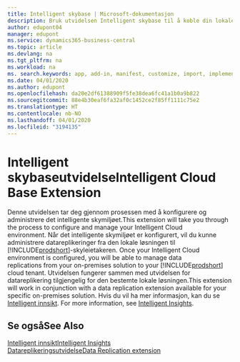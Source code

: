 ```yaml
---
title: Intelligent skybase | Microsoft-dokumentasjon
description: Bruk utvidelsen Intelligent skybase til å koble din lokale løsning til Business Central online.
author: edupont04
manager: edupont
ms.service: dynamics365-business-central
ms.topic: article
ms.devlang: na
ms.tgt_pltfrm: na
ms.workload: na
ms. search.keywords: app, add-in, manifest, customize, import, implement
ms.date: 04/01/2020
ms.author: edupont
ms.openlocfilehash: da20e2df61388909f5fe38dea6fc41a1b0a9b822
ms.sourcegitcommit: 88e4b30eaf6fa32af0c1452ce2f85ff1111c75e2
ms.translationtype: HT
ms.contentlocale: nb-NO
ms.lasthandoff: 04/01/2020
ms.locfileid: "3194135"
---
```

# <a name="intelligent-cloud-base-extension"></a><span data-ttu-id="250df-103">Intelligent skybaseutvidelse</span><span class="sxs-lookup"><span data-stu-id="250df-103">Intelligent Cloud Base Extension</span></span>

<span data-ttu-id="250df-104">Denne utvidelsen tar deg gjennom prosessen med å konfigurere og administrere det intelligente skymiljøet.</span><span class="sxs-lookup"><span data-stu-id="250df-104">This extension will take you through the process to configure and manage your Intelligent Cloud environment.</span></span><span data-ttu-id="250df-105"> Når det intelligente skymiljøet er konfigurert, vil du kunne administrere datareplikeringer fra den lokale løsningen til [!INCLUDE[prodshort](includes/prodshort.md)]-skyleietakeren.</span><span class="sxs-lookup"><span data-stu-id="250df-105"> Once your Intelligent Cloud environment is configured, you will be able to manage data replications from your on-premises solution to your [!INCLUDE[prodshort](includes/prodshort.md)] cloud tenant.</span></span> <span data-ttu-id="250df-106">Utvidelsen fungerer sammen med utvidelsen for datareplikering tilgjengelig for den bestemte lokale løsningen.</span><span class="sxs-lookup"><span data-stu-id="250df-106">This extension will work in conjunction with a data replication extension available for your specific on-premises solution.</span></span><span data-ttu-id="250df-107"> Hvis du vil ha mer informasjon, kan du se [Intelligent innsikt](about-intelligent-cloud.md).</span><span class="sxs-lookup"><span data-stu-id="250df-107"> For more information, see [Intelligent Insights](about-intelligent-cloud.md).</span></span>  

## <a name="see-also"></a><span data-ttu-id="250df-108">Se også</span><span class="sxs-lookup"><span data-stu-id="250df-108">See Also</span></span>

[<span data-ttu-id="250df-109">Intelligent innsikt</span><span class="sxs-lookup"><span data-stu-id="250df-109">Intelligent Insights</span></span>](about-intelligent-cloud.md)  
[<span data-ttu-id="250df-110">Datareplikeringsutvidelse</span><span class="sxs-lookup"><span data-stu-id="250df-110">Data Replication extension</span></span>](ui-extensions-data-replication.md)  

